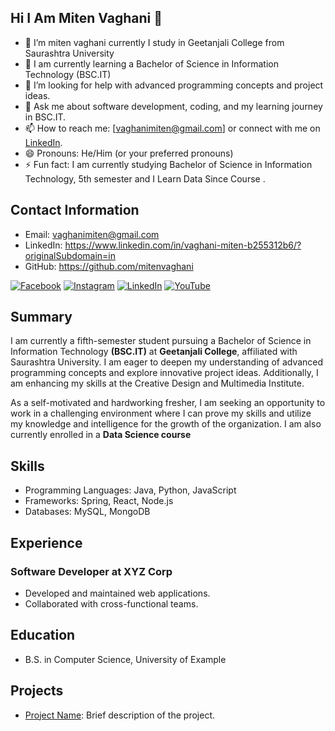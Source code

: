 ## Hi I Am Miten Vaghani 👋

- 🔭 I’m miten vaghani currently I study in Geetanjali College from Saurashtra University 
- 🌱 I am currently learning a Bachelor of Science in Information Technology (BSC.IT)
- 🤔 I’m looking for help with advanced programming concepts and project ideas.
- 💬 Ask me about software development, coding, and my learning journey in BSC.IT.
- 📫 How to reach me: [vaghanimiten@gmail.com] or connect with me on [LinkedIn](https://www.linkedin.com/in/vaghani-miten-b255312b6/?originalSubdomain=in).
- 😄 Pronouns: He/Him (or your preferred pronouns)
- ⚡ Fun fact: I am currently studying Bachelor of Science in Information Technology, 5th semester and I Learn Data Since Course .

## Contact Information
- Email: vaghanimiten@gmail.com
- LinkedIn: https://www.linkedin.com/in/vaghani-miten-b255312b6/?originalSubdomain=in
- GitHub: https://github.com/mitenvaghani

[![Facebook](https://img.shields.io/badge/Facebook-4267B2?style=for-the-badge&logo=facebook&logoColor=white)](https://www.facebook.com/yourprofile)  [![Instagram](https://img.shields.io/badge/Instagram-E4405F?style=for-the-badge&logo=instagram&logoColor=white)](https://www.instagram.com/vaghani_miten/)  [![LinkedIn](https://img.shields.io/badge/LinkedIn-0A66C2?style=for-the-badge&logo=linkedin&logoColor=white)](https://www.linkedin.com/in/vaghani-miten-b255312b6/?originalSubdomain=in)  [![YouTube](https://img.shields.io/badge/YouTube-FF0000?style=for-the-badge&logo=youtube&logoColor=white)](https://www.youtube.com/yourchannel)

## Summary
I am currently a fifth-semester student pursuing a Bachelor of Science in Information Technology **(BSC.IT)** at __Geetanjali College__, affiliated with Saurashtra University. I am eager to deepen my understanding of advanced programming concepts and explore innovative project ideas. Additionally, I am enhancing my skills at the Creative Design and Multimedia Institute.

As a self-motivated and hardworking fresher, I am seeking an opportunity to work in a challenging environment where I can prove my skills and utilize my knowledge and intelligence for the growth of the organization. I am also currently enrolled in a **Data Science course**

## Skills
- Programming Languages: Java, Python, JavaScript
- Frameworks: Spring, React, Node.js
- Databases: MySQL, MongoDB

## Experience
### Software Developer at XYZ Corp
- Developed and maintained web applications.
- Collaborated with cross-functional teams.

## Education
- B.S. in Computer Science, University of Example

## Projects
- [Project Name](https://github.com/johndoe/project): Brief description of the project.
